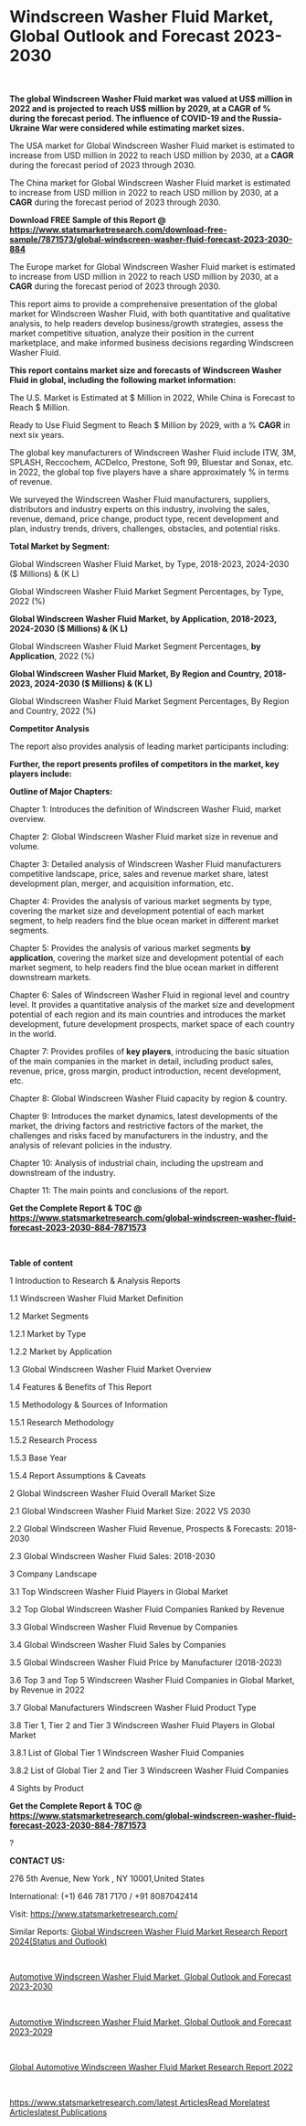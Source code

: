 <h1>Windscreen Washer Fluid Market, Global Outlook and Forecast 2023-2030</h1><br/><p><strong>The global Windscreen Washer Fluid market was valued at US$ million in 2022 and is projected to reach US$ million by 2029, at a <strong>CAGR</strong> of % during the forecast period. The influence of COVID-19 and the Russia-Ukraine War were considered while estimating market sizes.</strong></p>
 
 
 
 <p>The USA market for Global Windscreen Washer Fluid market is estimated to increase from USD million in 2022 to reach USD million by 2030, at a <strong>CAGR</strong> during the forecast period of 2023 through 2030.</p>
 
 
 
 <p>The China market for Global Windscreen Washer Fluid market is estimated to increase from USD million in 2022 to reach USD million by 2030, at a <strong>CAGR</strong> during the forecast period of 2023 through 2030.</p>
 
 
 
 <p><strong>Download FREE Sample of this Report @ <a href="https://www.statsmarketresearch.com/download-free-sample/7871573/global-windscreen-washer-fluid-forecast-2023-2030-884">https://www.statsmarketresearch.com/download-free-sample/7871573/global-windscreen-washer-fluid-forecast-2023-2030-884</a></strong></p>
 
 
 
 <p>The Europe market for Global Windscreen Washer Fluid market is estimated to increase from USD million in 2022 to reach USD million by 2030, at a <strong>CAGR</strong> during the forecast period of 2023 through 2030.</p>
 
 
 
 <p>This report aims to provide a comprehensive presentation of the global market for Windscreen Washer Fluid, with both quantitative and qualitative analysis, to help readers develop business/growth strategies, assess the market competitive situation, analyze their position in the current marketplace, and make informed business decisions regarding Windscreen Washer Fluid.</p>
 
 
 
 <p><strong>This report contains market size and forecasts of Windscreen Washer Fluid in global, including the following market information:</strong></p>
 
 
 
 <p>The U.S. Market is Estimated at $ Million in 2022, While China is Forecast to Reach $ Million.</p>
 
 
 
 <p>Ready to Use Fluid Segment to Reach $ Million by 2029, with a % <strong>CAGR</strong> in next six years.</p>
 
 
 
 <p>The global key manufacturers of Windscreen Washer Fluid include ITW, 3M, SPLASH, Reccochem, ACDelco, Prestone, Soft 99, Bluestar and Sonax, etc. in 2022, the global top five players have a share approximately % in terms of revenue.</p>
 
 
 
 <p>We surveyed the Windscreen Washer Fluid manufacturers, suppliers, distributors and industry experts on this industry, involving the sales, revenue, demand, price change, product type, recent development and plan, industry trends, drivers, challenges, obstacles, and potential risks.</p>
 
 
 
 <p><strong>Total Market by Segment:</strong></p>
 
 
 
 <p>Global Windscreen Washer Fluid Market, by Type, 2018-2023, 2024-2030 ($ Millions) & (K L)</p>
 
 
 
 <p>Global Windscreen Washer Fluid Market Segment Percentages, by Type, 2022 (%)</p>
 
 
 
 <p><strong>Global Windscreen Washer Fluid Market, <strong>by Application</strong>, 2018-2023, 2024-2030 ($ Millions) & (K L)</strong></p>
 
 
 
 <p>Global Windscreen Washer Fluid Market Segment Percentages, <strong>by Application</strong>, 2022 (%)</p>
 
 
 
 <p><strong>Global Windscreen Washer Fluid Market, By Region and Country, 2018-2023, 2024-2030 ($ Millions) & (K L)</strong></p>
 
 
 
 <p>Global Windscreen Washer Fluid Market Segment Percentages, By Region and Country, 2022 (%)</p>
 
 
 
 <p><strong>Competitor Analysis</strong></p>
 
 
 
 <p>The report also provides analysis of leading market participants including:</p>
 
 
 
 <p><strong>Further, the report presents profiles of competitors in the market, <strong>key players</strong> include:</strong></p>
 
 
 
 <p><strong>Outline of Major Chapters:</strong></p>
 
 
 
 <p>Chapter 1: Introduces the definition of Windscreen Washer Fluid, market overview.</p>
 
 
 
 <p>Chapter 2: Global Windscreen Washer Fluid market size in revenue and volume.</p>
 
 
 
 <p>Chapter 3: Detailed analysis of Windscreen Washer Fluid manufacturers competitive landscape, price, sales and revenue market share, latest development plan, merger, and acquisition information, etc.</p>
 
 
 
 <p>Chapter 4: Provides the analysis of various market segments by type, covering the market size and development potential of each market segment, to help readers find the blue ocean market in different market segments.</p>
 
 
 
 <p>Chapter 5: Provides the analysis of various market segments <strong>by application</strong>, covering the market size and development potential of each market segment, to help readers find the blue ocean market in different downstream markets.</p>
 
 
 
 <p>Chapter 6: Sales of Windscreen Washer Fluid in regional level and country level. It provides a quantitative analysis of the market size and development potential of each region and its main countries and introduces the market development, future development prospects, market space of each country in the world.</p>
 
 
 
 <p>Chapter 7: Provides profiles of <strong>key players</strong>, introducing the basic situation of the main companies in the market in detail, including product sales, revenue, price, gross margin, product introduction, recent development, etc.</p>
 
 
 
 <p>Chapter 8: Global Windscreen Washer Fluid capacity by region & country.</p>
 
 
 
 <p>Chapter 9: Introduces the market dynamics, latest developments of the market, the driving factors and restrictive factors of the market, the challenges and risks faced by manufacturers in the industry, and the analysis of relevant policies in the industry.</p>
 
 
 
 <p>Chapter 10: Analysis of industrial chain, including the upstream and downstream of the industry.</p>
 
 
 
 <p>Chapter 11: The main points and conclusions of the report.</p>
 
 
 
 <div><b>Get the Complete Report & TOC @ <a href="https://www.statsmarketresearch.com/global-windscreen-washer-fluid-forecast-2023-2030-884-7871573">https://www.statsmarketresearch.com/global-windscreen-washer-fluid-forecast-2023-2030-884-7871573</a></b></div>
 
 
 
 <p><br />
 
 <b>Table of content</b></p>
 
 
 
 <p>1 Introduction to Research & Analysis Reports<br />
 
 1.1 Windscreen Washer Fluid Market Definition<br />
 
 1.2 Market Segments<br />
 
 1.2.1 Market by Type<br />
 
 1.2.2 Market by Application<br />
 
 1.3 Global Windscreen Washer Fluid Market Overview<br />
 
 1.4 Features & Benefits of This Report<br />
 
 1.5 Methodology & Sources of Information<br />
 
 1.5.1 Research Methodology<br />
 
 1.5.2 Research Process<br />
 
 1.5.3 Base Year<br />
 
 1.5.4 Report Assumptions & Caveats<br />
 
 2 Global Windscreen Washer Fluid Overall Market Size<br />
 
 2.1 Global Windscreen Washer Fluid Market Size: 2022 VS 2030<br />
 
 2.2 Global Windscreen Washer Fluid Revenue, Prospects & Forecasts: 2018-2030<br />
 
 2.3 Global Windscreen Washer Fluid Sales: 2018-2030<br />
 
 3 Company Landscape<br />
 
 3.1 Top Windscreen Washer Fluid Players in Global Market<br />
 
 3.2 Top Global Windscreen Washer Fluid Companies Ranked by Revenue<br />
 
 3.3 Global Windscreen Washer Fluid Revenue by Companies<br />
 
 3.4 Global Windscreen Washer Fluid Sales by Companies<br />
 
 3.5 Global Windscreen Washer Fluid Price by Manufacturer (2018-2023)<br />
 
 3.6 Top 3 and Top 5 Windscreen Washer Fluid Companies in Global Market, by Revenue in 2022<br />
 
 3.7 Global Manufacturers Windscreen Washer Fluid Product Type<br />
 
 3.8 Tier 1, Tier 2 and Tier 3 Windscreen Washer Fluid Players in Global Market<br />
 
 3.8.1 List of Global Tier 1 Windscreen Washer Fluid Companies<br />
 
 3.8.2 List of Global Tier 2 and Tier 3 Windscreen Washer Fluid Companies<br />
 
 4 Sights by Product</p>
 
 
 
 <div><b>Get the Complete Report & TOC @ <a href="https://www.statsmarketresearch.com/global-windscreen-washer-fluid-forecast-2023-2030-884-7871573">https://www.statsmarketresearch.com/global-windscreen-washer-fluid-forecast-2023-2030-884-7871573</a></b></div>
 
 
 
 <p>? </p>
 
 
 
 <p><b>CONTACT US:</b><br />
 
 276 5th Avenue, New York , NY 10001,United States<br />
 
 International: (+1) 646 781 7170 / +91 8087042414<br />
 
 Visit: <a href="https://www.statsmarketresearch.com/">https://www.statsmarketresearch.com/</a><br />
 
 Similar Reports: <a href="https://www.statsmarketresearch.com/global-windscreen-washer-fluid-forecast-2023-2030-884-7871573">Global Windscreen Washer Fluid Market Research Report 2024(Status and Outlook)</a><br />
 
 <br />
 
 <a href="https://www.statsmarketresearch.com/global-windscreen-washer-fluid-forecast-2023-2030-884-7871573">Automotive Windscreen Washer Fluid Market, Global Outlook and Forecast 2023-2030</a><br />
 
 <br />
 
 <a href="https://www.statsmarketresearch.com/global-windscreen-washer-fluid-forecast-2023-2030-884-7871573">Automotive Windscreen Washer Fluid Market, Global Outlook and Forecast 2023-2029</a><br />
 
 <br />
 
 <a href="https://www.statsmarketresearch.com/global-windscreen-washer-fluid-forecast-2023-2030-884-7871573">Global Automotive Windscreen Washer Fluid Market Research Report 2022</a><br />
 
 <br />
 
 <a href="https://gyeongbokgung.com">https://www.statsmarketresearch.com/</a><a href="https://hallyeomaritime.com">latest Articles</a><a href="https://jingwansa.com">Read More</a><a href="https://nguoiviet.jp/">latest Articles</a><a href="https://www.intelmarketresearch.com/">latest Publications</a></p>